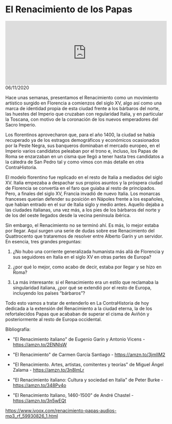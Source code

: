 # El Renacimiento de los Papas
<iframe id='audio_88903085' frameborder='0' allowfullscreen='' scrolling='no' height='200' style='width:100%;' src='https://www.ivoox.com/player_ej_59930826_6_1.html' loading='lazy'></iframe>06/11/2020

Hace unas semanas, presentamos el Renacimiento como un movimiento artístico surgido en Florencia a comienzos del siglo XV, algo así como una marca de identidad propia de esta ciudad frente a los bárbaros del norte, las huestes del Imperio que cruzaban con regularidad Italia, y en particular la Toscana, con motivo de la coronación de los nuevos emperadores del Sacro Imperio. 

 Los florentinos aprovecharon que, para el año 1400, la ciudad se había recuperado ya de los estragos demográficos y económicos ocasionados por la Peste Negra, sus banqueros dominaban el mercado europeo, en el Imperio varios candidatos peleaban por el trono e, incluso, los Papas de Roma se enzarzaban en un cisma que llegó a tener hasta tres candidatos a la cátedra de San Pedro tal y como vimos con más detalle en otra ContraHistoria. 

 El modelo florentino fue replicado en el resto de Italia a mediados del siglo XV. Italia empezaba a despachar sus propios asuntos y la próspera ciudad de Florencia se convertía en el faro que guiaba al resto de principados. Pero, a finales del siglo XV, Francia invadió de nuevo Italia. Los monarcas franceses querían defender su posición en Nápoles frente a los españoles, que habían entrado en el sur de Italia siglo y medio antes. Aquello dejaba a las ciudades italianas, una vez más, a los pies de los bárbaros del norte y de los del oeste llegados desde la vecina península ibérica.

 Sin embargo, el Renacimiento no se terminó ahí. Es más, lo mejor estaba por llegar. Aquí surgen una serie de dudas sobre ese Renacimiento del Quattrocento que trataremos de resolver entre Alberto Garín y un servidor. En esencia, tres grandes preguntas:

 1. ¿No hubo una corriente generalizada humanista más allá de Florencia y sus seguidores en Italia en el siglo XV en otras partes de Europa?

 2. ¿por qué lo mejor, como acabo de decir, estaba por llegar y se hizo en Roma?

 3. La más interesante: si el Renacimiento era un estilo que reclamaba la singularidad italiana, ¿por qué se extendió por el resto de Europa, incluyendo los países “bárbaros”?

 Todo esto vamos a tratar de entenderlo en La ContraHistoria de hoy dedicada a la extensión del Renacimiento a la ciudad eterna, la de los refortalecidos Papas que acababan de superar el cisma de Aviñón y posteriormente al resto de Europa occidental. 

 Bibliografía:

 - "El Renacimiento italiano" de Eugenio Garín y Antonio Vicens - https://amzn.to/2ENNIsW

 - "El Renacimiento" de Carmen García Santiago - https://amzn.to/3jmlIM2

 - "El Renacimiento. Artes, artistas, comitentes y teorías" de Miguel Ángel Zalama - https://amzn.to/3n8lmLr

 - "El Renacimiento italiano: Cultura y sociedad en Italia" de Peter Burke - https://amzn.to/348Pv4o

 - "El Renacimiento Italiano, 1460-1500" de André Chastel - https://amzn.to/3n5wEQt 

 

https://www.ivoox.com/renacimiento-papas-audios-mp3_rf_59930826_1.html
